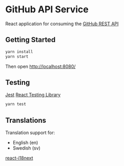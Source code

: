 # GitHub API Service

React application for consuming the [GitHub REST API](https://docs.github.com/en/free-pro-team@latest/rest)

## Getting Started

```sh
yarn install
yarn start
```

Then open [http://localhost:8080/](http://localhost:8080/)

## Testing

[Jest](https://testing-library.com/docs/react-testing-library/intro)
[React Testing Library](https://jestjs.io/)

```sh
yarn test
```

## Translations

Translation support for:

-   English (en)
-   Swedish (sv)

[react-i18next](https://react.i18next.com/)
